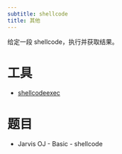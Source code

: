 ```yaml
---
subtitle: shellcode
title: 其他
---
```


给定一段 shellcode，执行并获取结果。

工具
====

-   [shellcodeexec](https://github.com/inquisb/shellcodeexec)

题目
====

-   Jarvis OJ - Basic - shellcode
